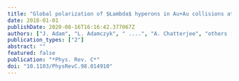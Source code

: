 ```yaml
---
title: "Global polarization of $Łambda$ hyperons in Au+Au collisions at $sqrts_NN$$ = 200 GeV"
date: 2018-01-01
publishDate: 2020-08-16T16:16:42.377067Z
authors: ["J. Adam", "L. Adamczyk", " ....", "A. Chatterjee", "others [STAR Collaboration]"]
publication_types: ["2"]
abstract: ""
featured: false
publication: "*Phys. Rev. C*"
doi: "10.1103/PhysRevC.98.014910"
---
```



